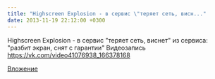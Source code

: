 ```yaml
---
title: "Highscreen Explosion - в сервис \"теряет сеть, висн..."
date: 2013-11-19 22:12:00 +0300
---
```


Highscreen Explosion - в сервис "теряет сеть, виснет" из сервиса: "разбит экран, снят с гарантии"
Видеозапись
https://vk.com/video41076938_166378168

[Вложение](https://vk.com/video41076938_166378168)
